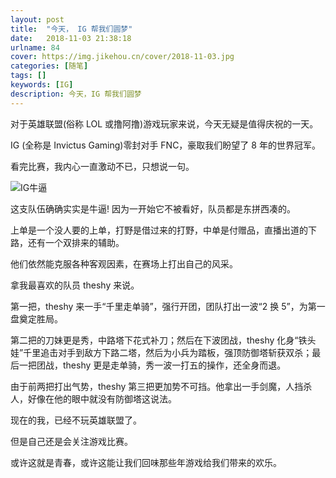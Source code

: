 ```yaml
---
layout: post
title:  "今天， IG 帮我们圆梦"
date:   2018-11-03 21:38:18
urlname: 84
cover: https://img.jikehou.cn/cover/2018-11-03.jpg
categories: [随笔]
tags: []
keywords: [IG]
description: 今天，IG 帮我们圆梦
---
```

对于英雄联盟(俗称 LOL 或撸阿撸)游戏玩家来说，今天无疑是值得庆祝的一天。

IG (全称是 Invictus Gaming)零封对手 FNC，豪取我们盼望了 8 年的世界冠军。

看完比赛，我内心一直激动不已，只想说一句。
<!-- more -->
![IG牛逼](https://img.jikehou.cn/img/20181103_1.jpg)

这支队伍确确实实是牛逼! 因为一开始它不被看好，队员都是东拼西凑的。

上单是一个没人要的上单，打野是借过来的打野，中单是付赠品，直播出道的下路，还有一个双排来的辅助。

他们依然能克服各种客观因素，在赛场上打出自己的风采。

拿我最喜欢的队员 theshy 来说。

第一把，theshy 来一手“千里走单骑”，强行开团，团队打出一波“2 换 5”，为第一盘奠定胜局。

第二把的刀妹更是秀，中路塔下花式补刀；然后在下波团战，theshy 化身“铁头娃”千里追击对手到敌方下路二塔，然后为小兵为踏板，强顶防御塔斩获双杀；最后一把团战，theshy 更是走单骑，秀一波一打五的操作，还全身而退。

由于前两把打出气势，theshy 第三把更加势不可挡。他拿出一手剑魔，人挡杀人，好像在他的眼中就没有防御塔这说法。

现在的我，已经不玩英雄联盟了。

但是自己还是会关注游戏比赛。

或许这就是青春，或许这能让我们回味那些年游戏给我们带来的欢乐。